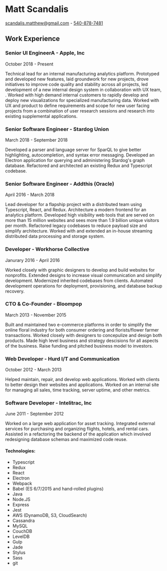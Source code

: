 # Matt Scandalis
[scandalis.matthew@gmail.com](mailto:scandalis.matthew@gmail.com) - [540-878-7481](tel:+15408787481)

## Work Experience
### Senior UI EngineerA - Apple, Inc
October 2018 - Present

Technical lead for an internal manufacturing analytics platform. Prototyped and developed new features, laid groundwork for new projects, drove initiatives to improve code quality and stability across all projects, led development of a new internal design system in collaboration with UX team, . Worked with high demand internal customers to rapidly develop and deploy new visualizations for specialized manufacturing data. Worked with UX and product to define requirements and scope for new user facing projects from a combination of user research sessions and research into existing supplemental applications.

### Senior Software Engineer - Stardog Union
March 2018 - September 2018

Developed a parser and language server for SparQL to give better highlighting, autocompletion, and syntax error messaging. Developed an Electron application for querying and administering Stardog's graph database. Refactored and architected an existing Redux and Typescript codebase. 

### Senior Software Engineer - Addthis (Oracle)
April 2016 - March 2018

Lead developer for a flapship project with a distributed team using Typescript, React, and Redux. Architecture a modern frontend for an analytics platform. Developed high visibility web tools that are served on more than 15 million websites and sees more than 1.9 billion unique visitors per month. Refactored legacy codebases to reduce payload size and simplify architecture. Worked with and extended an in-house streaming distributed data processing and storage system.

### Developer - Workhorse Collective
Janurary 2016 - April 2016

Worked closely with graphic designers to develop and build websites for nonprofits. Extended designs to increase visual communication and simplify development. Modernized inherited codebases from clients. Automated development operations for deployment, provisioning, and database backup recovery.

### CTO & Co-Founder - Bloompop
March 2013 - November 2015

Built and maintained two e-commerce platforms in order to simplify the online floral industry for both consumer ordering and florists/flower farmer transactions. Worked closely with designers to concepulize and design both products. Made high level business and strategy descisions for all aspects of the business. Raise funding and pitched business model to investors.

### Web Developer - Hurd I/T and Communication
October 2012 - March 2013

Helped maintain, repair, and develop web applications. Worked with clients to better design their websites and applications. Worked on an internal site for managing all sales, time tracking, server uptime, and other metrics.

### Software Developer - Intelitrac, Inc
June 2011 - September 2012

Worked on a large web application for asset tracking. Integrated external services for purchasing and organizing flights, hotels, and rental cars. Assisted in a refactoring the backend of the application which involved redesigning database schemas and maximized code reuse.

#### Technologies:
 - Typescript
 - Redux
 - React
 - Electron
 - Webpack
 - Babel (ES 6/7/2015 and hand-rolled plugins)
 - Java
 - Node.JS
 - Express
 - Jest
 - AWS (DynamoDB, S3, CloudSearch)
 - Cassandra
 - MySQL
 - CouchDB
 - LevelDB
 - Gulp
 - Jade
 - Stylus
 - Sass
 - git